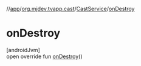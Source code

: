 //[app](../../../index.md)/[org.mjdev.tvapp.cast](../index.md)/[CastService](index.md)/[onDestroy](on-destroy.md)

# onDestroy

[androidJvm]\
open override fun [onDestroy](on-destroy.md)()
